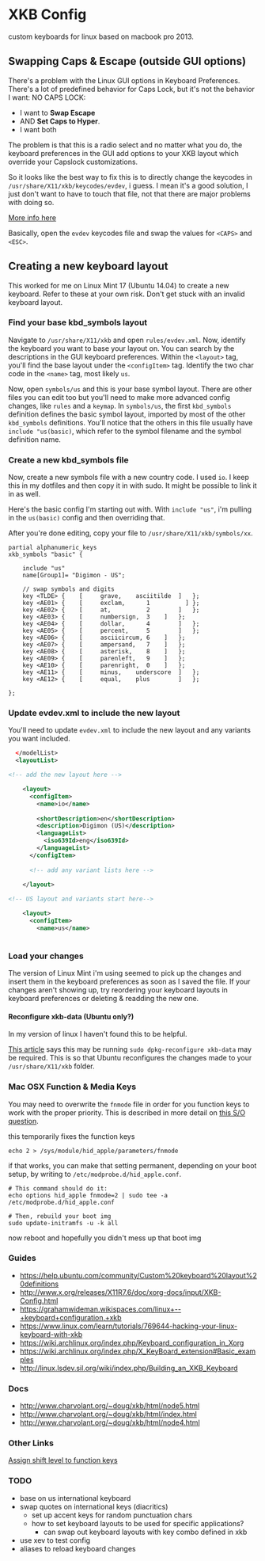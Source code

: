 XKB Config
==========

custom keyboards for linux based on macbook pro 2013.

## Swapping Caps & Escape (outside GUI options)

There's a problem with the Linux GUI options in Keyboard Preferences.
There's a lot of predefined behavior for Caps Lock, but it's not the
behavior I want: NO CAPS LOCK:

- I want to **Swap Escape** 
- AND **Set Caps to Hyper**.  
- I want both

The problem is that this is a radio select and no matter what you do,
the keyboard preferences in the GUI add options to your XKB layout
which override your Capslock customizations.

So it looks like the best way to fix this is to directly change the 
keycodes in `/usr/share/X11/xkb/keycodes/evdev`, i guess.  I mean it's
a good solution, I just don't want to have to touch that file, not that
there are major problems with doing so.

[More info here](https://unix.stackexchange.com/questions/9635/how-to-assign-another-modifier-to-alt-key-for-x11?newreg=ce36a09d4269414cbc710ab74931fcce)

Basically, open the `evdev` keycodes file and swap the values for 
`<CAPS>` and `<ESC>`.


## Creating a new keyboard layout

This worked for me on Linux Mint 17 (Ubuntu 14.04) to create a new keyboard. Refer to
these at your own risk.  Don't get stuck with an invalid keyboard layout.

### Find your base kbd_symbols layout

Navigate to `/usr/share/X11/xkb` and open `rules/evdev.xml`.  Now,
identify the keyboard you want to base your layout on.  You can search
by the descriptions in the GUI keyboard preferences.  Within the
`<layout>` tag, you'll find the base layout under the `<configItem>`
tag.  Identify the two char code in the `<name>` tag, most likely
`us`.

Now, open `symbols/us` and this is your base symbol layout.  There are
other files you can edit too but you'll need to make more advanced
config changes, like `rules` and a `keymap`.  In `symbols/us`, the
first `kbd_symbols` definition defines the basic symbol layout,
imported by most of the other `kbd_symbols` definitions.  You'll
notice that the others in this file usually have `include "us(basic)`,
which refer to the symbol filename and the symbol definition name.

### Create a new kbd_symbols file

Now, create a new symbols file with a new country code.
I used `io`.  I keep this in my dotfiles and then copy it in with
sudo.  It might be possible to link it in as well.

Here's the basic config I'm starting out with.  With `include "us"`,
i'm pulling in the `us(basic)` config and then overriding that.

After you're done editing, copy your file to `/usr/share/X11/xkb/symbols/xx`.

```
partial alphanumeric_keys
xkb_symbols "basic" {

    include "us"
    name[Group1]= "Digimon - US";

    // swap symbols and digits
    key <TLDE> {	[     grave,	asciitilde	]	};
    key <AE01> {	[     exclam,      1          ]	};
    key <AE02> {	[     at,          2		]	};
    key <AE03> {	[     numbersign,  3	]	};
    key <AE04> {	[     dollar,      4		]	};
    key <AE05> {	[     percent,     5		]	};
    key <AE06> {	[     asciicircum, 6	]	};
    key <AE07> {	[     ampersand,   7	]	};
    key <AE08> {	[     asterisk,    8	]	};
    key <AE09> {	[     parenleft,   9	]	};
    key <AE10> {	[     parenright,  0	]	};
    key <AE11> {	[     minus,	underscore	]	};
    key <AE12> {	[     equal,	plus		]	};

};
```

### Update evdev.xml to include the new layout

You'll need to update `evdev.xml` to include the new layout and any variants
you want included.

```xml
  </modelList>
  <layoutList>

<!-- add the new layout here -->

    <layout>
      <configItem>
        <name>io</name>
        
        <shortDescription>en</shortDescription>
        <description>Digimon (US)</description>
        <languageList>
          <iso639Id>eng</iso639Id>
        </languageList>
      </configItem>
      
      <!-- add any variant lists here -->
      
    </layout>

<!-- US layout and variants start here-->

    <layout>
      <configItem>
        <name>us</name>
   
```

### Load your changes

The version of Linux Mint i'm using seemed to pick up the changes and
insert them in the keyboard preferences as soon as I saved the file.  If your
changes aren't showing up, try reordering your keyboard layouts in
keyboard preferences or deleting & readding the new one.

#### Reconfigure xkb-data (Ubuntu only?)

In my version of linux I haven't found this to be helpful.

[This article](https://help.ubuntu.com/community/Custom%20keyboard%20layout%20definition)
says this may be running `sudo dpkg-reconfigure xkb-data` may be
required.  This is so that Ubuntu reconfigures the changes made to
your `/usr/share/X11/xkb` folder.

### Mac OSX Function & Media Keys

You may need to overwrite the `fnmode` file in order for you function keys to work
with the proper priority.  This is described in more detail on [this S/O question](http://unix.stackexchange.com/questions/121395/on-an-apple-keyboard-under-linux-how-do-i-make-the-function-keys-work-without-t).

this temporarily fixes the function keys

```
echo 2 > /sys/module/hid_apple/parameters/fnmode
```

if that works, you can make that setting permanent, depending on
your boot setup, by writing to `/etc/modprobe.d/hid_apple.conf`.
 
```shell
# This command should do it:
echo options hid_apple fnmode=2 | sudo tee -a /etc/modprobe.d/hid_apple.conf

# Then, rebuild your boot img
sudo update-initramfs -u -k all
```

now reboot and hopefully you didn't mess up that boot img

### Guides

- https://help.ubuntu.com/community/Custom%20keyboard%20layout%20definitions
- http://www.x.org/releases/X11R7.6/doc/xorg-docs/input/XKB-Config.html
- https://grahamwideman.wikispaces.com/linux+--+keyboard+configuration,+xkb
- https://www.linux.com/learn/tutorials/769644-hacking-your-linux-keyboard-with-xkb
- https://wiki.archlinux.org/index.php/Keyboard_configuration_in_Xorg
- https://wiki.archlinux.org/index.php/X_KeyBoard_extension#Basic_examples
- http://linux.lsdev.sil.org/wiki/index.php/Building_an_XKB_Keyboard

### Docs

- http://www.charvolant.org/~doug/xkb/html/node5.html
- http://www.charvolant.org/~doug/xkb/html/index.html
- http://www.charvolant.org/~doug/xkb/html/node4.html

### Other Links

[Assign shift level to function keys](http://unix.stackexchange.com/questions/155797/xkb-assign-a-new-shift-level-to-function-keys)

### TODO

- base on us international keyboard
- swap quotes on international keys (diacritics)
    - set up accent keys for random punctuation chars
    - how to set keyboard layouts to be used for specific applications?
        - can swap out keyboard layouts with key combo defined in xkb
- use xev to test config
- aliases to reload keyboard changes


